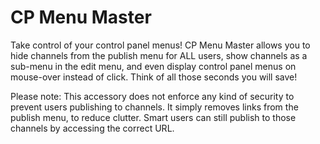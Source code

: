 CP Menu Master
==============

Take control of your control panel menus! CP Menu Master allows you to hide channels from the
publish menu for ALL users, show channels as a sub-menu in the edit menu, and even display
control panel menus on mouse-over instead of click. Think of all those seconds you will save!

Please note: This accessory does not enforce any kind of security to prevent users publishing
to channels. It simply removes links from the publish menu, to reduce clutter. Smart users
can still publish to those channels by accessing the correct URL.
